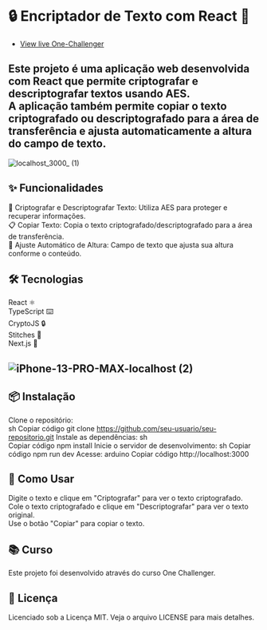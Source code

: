 # 🔒 Encriptador de Texto com React 🔑

- [View live One-Challenger](https://one-challenger.vercel.app)

## Este projeto é uma aplicação web desenvolvida com React que permite criptografar e descriptografar textos usando AES. <br/> A aplicação também permite copiar o texto criptografado ou descriptografado para a área de transferência e ajusta automaticamente a altura do campo de texto.
![localhost_3000_ (1)](https://github.com/andrewhenrique2/ONE-CHALLENGER/assets/103382295/e0e25f0b-93a6-463f-a713-ba713f2f4b81)



## ✨ Funcionalidades
🔐 Criptografar e Descriptografar Texto: Utiliza AES para proteger e recuperar informações. <br/>
📋 Copiar Texto: Copia o texto criptografado/descriptografado para a área de transferência. <br/>
📏 Ajuste Automático de Altura: Campo de texto que ajusta sua altura conforme o conteúdo. <br/>
## 🛠️ Tecnologias
React ⚛️ <br/> 
TypeScript ⌨️ <br/>
CryptoJS 🔒 <br/>
Stitches 💅 <br/>
Next.js 🚀 <br/>

## ![iPhone-13-PRO-MAX-localhost (2)](https://github.com/andrewhenrique2/ONE-CHALLENGER/assets/103382295/4a0c67d7-2c96-417b-ab1c-0ddcbec8e127) 

## 📦 Instalação

Clone o repositório: <br/>
sh
Copiar código
git clone https://github.com/seu-usuario/seu-repositorio.git
Instale as dependências:
sh <br/>
Copiar código 
npm install
Inicie o servidor de desenvolvimento:
sh
Copiar código
npm run dev
Acesse:
arduino
Copiar código
http://localhost:3000
## 🚀 Como Usar
Digite o texto e clique em "Criptografar" para ver o texto criptografado. <br/>
Cole o texto criptografado e clique em "Descriptografar" para ver o texto original. <br/>
Use o botão "Copiar" para copiar o texto. <br/>
## 📚 Curso
Este projeto foi desenvolvido através do curso One Challenger.

## 📄 Licença
Licenciado sob a Licença MIT. Veja o arquivo LICENSE para mais detalhes.
